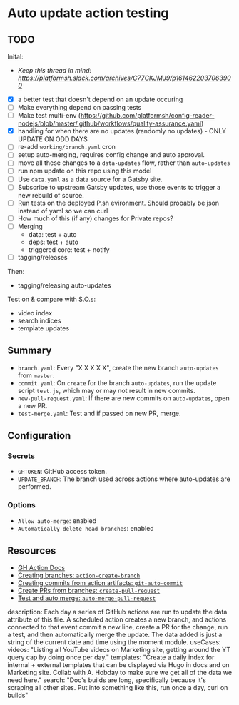 # Auto update action testing

## TODO

Inital:

- *Keep this thread in mind: https://platformsh.slack.com/archives/C77CKJMJ9/p1614622037063900*

- [x] a better test that doesn't depend on an update occuring
- [ ] Make everything depend on passing tests
- [ ] Make test multi-env (https://github.com/platformsh/config-reader-nodejs/blob/master/.github/workflows/quality-assurance.yaml)
- [x] handling for when there are no updates (randomly no updates) - ONLY UPDATE ON ODD DAYS
- [ ] re-add `working/branch.yaml` cron
- [ ] setup auto-merging, requires config change and auto approval.
- [ ] move all these changes to a `data-updates` flow, rather than `auto-updates`
- [ ] run npm update on this repo using this model
- [ ] Use `data.yaml` as a data source for a Gatsby site. 
- [ ] Subscribe to upstream Gatsby updates, use those events to trigger a new rebuild of source.
- [ ] Run tests on the deployed P.sh evironment. Should probably be json instead of yaml so we can curl
- [ ] How much of this (if any) changes for Private repos?
- [ ] Merging
    - data: test + auto
    - deps: test + auto
    - triggered core: test + notify
- [ ] tagging/releases

Then:

- tagging/releasing auto-updates

Test on & compare with S.O.s:

- video index
- search indices
- template updates


## Summary

- `branch.yaml`: Every "X X X X X", create the new branch `auto-updates` from `master`.
- `commit.yaml`: On `create` for the branch `auto-updates`, run the update script `test.js`, which may or may not result in new commits.
- `new-pull-request.yaml`: If there are new commits on `auto-updates`, open a new PR.
- `test-merge.yaml`: Test and if passed on new PR, merge. 

## Configuration

### Secrets

* `GHTOKEN`: GitHub access token.
* `UPDATE_BRANCH`: The branch used across actions where auto-updates are performed.

### Options

* `Allow auto-merge`: enabled
* `Automatically delete head branches`: enabled

## Resources

* [GH Action Docs](https://docs.github.com/en/actions/reference/events-that-trigger-workflows#create)
* [Creating branches: `action-create-branch`](https://github.com/peterjgrainger/action-create-branch)
* [Creating commits from action artifacts: `git-auto-commit`](https://github.com/marketplace/actions/git-auto-commit)
* [Create PRs from branches: `create-pull-request`](https://github.com/marketplace/actions/create-pull-request)
* [Test and auto merge: `auto-merge-pull-request`](https://github.com/marketplace/actions/auto-merge-pull-request)

description: Each day a series of GitHub actions are run to update the data attribute of this file. A scheduled action creates a new branch, and actions connected to that event commit a new line, create a PR for the change, run a test, and then automatically merge the update. The data added is just a string of the current date and time using the moment module.
useCases:
    videos: "Listing all YouTube videos on Marketing site, getting around the YT query cap by doing once per day."
    templates: "Create a daily index for internal + external templates that can be displayed via Hugo in docs and on Marketing site. Collab with A. Hobday to make sure we get all of the data we need here."
    search: "Doc's builds are long, specifically because it's scraping all other sites. Put into something like this, run once a day, curl on builds"

